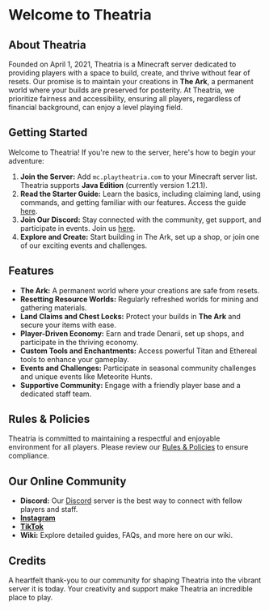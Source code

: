 # Welcome to Theatria

## About Theatria

Founded on April 1, 2021, Theatria is a Minecraft server dedicated to providing players with a space to build, create, and thrive without fear of resets. Our promise is to maintain your creations in **The Ark**, a permanent world where your builds are preserved for posterity. At Theatria, we prioritize fairness and accessibility, ensuring all players, regardless of financial background, can enjoy a level playing field.

## Getting Started

Welcome to Theatria! If you're new to the server, here's how to begin your adventure:

1. **Join the Server:** Add `mc.playtheatria.com` to your Minecraft server list. Theatria supports **Java Edition** (currently version 1.21.1).
2. **Read the Starter Guide:** Learn the basics, including claiming land, using commands, and getting familiar with our features. Access the guide [here](../docs/getting-started/starter-guide.md).
3. **Join Our Discord:** Stay connected with the community, get support, and participate in events. Join us [here](https://discord.gg/jYS5rR2HxP).
4. **Explore and Create:** Start building in The Ark, set up a shop, or join one of our exciting events and challenges.

## Features

- **The Ark:** A permanent world where your creations are safe from resets.
- **Resetting Resource Worlds:** Regularly refreshed worlds for mining and gathering materials.
- **Land Claims and Chest Locks:** Protect your builds in **The Ark** and secure your items with ease.
- **Player-Driven Economy:** Earn and trade Denarii, set up shops, and participate in the thriving economy.
- **Custom Tools and Enchantments:** Access powerful Titan and Ethereal tools to enhance your gameplay.
- **Events and Challenges:** Participate in seasonal community challenges and unique events like Meteorite Hunts.
- **Supportive Community:** Engage with a friendly player base and a dedicated staff team.

## Rules & Policies

Theatria is committed to maintaining a respectful and enjoyable environment for all players. Please review our [Rules & Policies](../docs/rules-policies/rules.md) to ensure compliance.

## Our Online Community 

- **Discord:** Our [Discord](https://discord.gg/jYS5rR2HxP) server is the best way to connect with fellow players and staff.
- **[Instagram](https://www.instagram.com/theatriaofficial/)**
- **[TikTok](https://www.tiktok.com/@theatria)**
- **Wiki:** Explore detailed guides, FAQs, and more here on our wiki.

## Credits

A heartfelt thank-you to our community for shaping Theatria into the vibrant server it is today. Your creativity and support make Theatria an incredible place to play.

